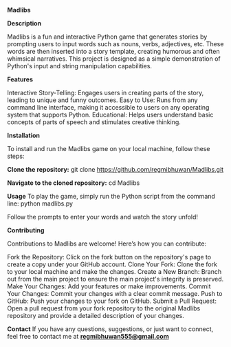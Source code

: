 **Madlibs**

**Description**

Madlibs is a fun and interactive Python game that generates stories by prompting users to input words such as nouns, verbs, adjectives, etc. These words are then inserted into a story template, creating humorous and often whimsical narratives. This project is designed as a simple demonstration of Python's input and string manipulation capabilities.

**Features**

Interactive Story-Telling: Engages users in creating parts of the story, leading to unique and funny outcomes.
Easy to Use: Runs from any command line interface, making it accessible to users on any operating system that supports Python.
Educational: Helps users understand basic concepts of parts of speech and stimulates creative thinking.

**Installation**

To install and run the Madlibs game on your local machine, follow these steps:

**Clone the repository:**
git clone https://github.com/regmibhuwan/Madlibs.git

**Navigate to the cloned repository:**
cd Madlibs

**Usage**
To play the game, simply run the Python script from the command line:
python madlibs.py

Follow the prompts to enter your words and watch the story unfold!

**Contributing**

Contributions to Madlibs are welcome! Here’s how you can contribute:

Fork the Repository: Click on the fork button on the repository's page to create a copy under your GitHub account.
Clone Your Fork: Clone the fork to your local machine and make the changes.
Create a New Branch: Branch out from the main project to ensure the main project's integrity is preserved.
Make Your Changes: Add your features or make improvements.
Commit Your Changes: Commit your changes with a clear commit message.
Push to GitHub: Push your changes to your fork on GitHub.
Submit a Pull Request: Open a pull request from your fork repository to the original Madlibs repository and provide a detailed description of your changes.

**Contact**
If you have any questions, suggestions, or just want to connect, feel free to contact me at **regmibhuwan555@gmail.com**

